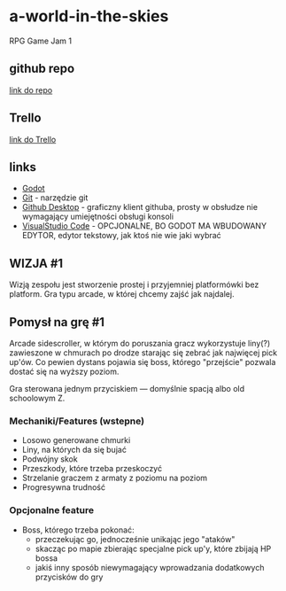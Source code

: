 # a-world-in-the-skies
 RPG Game Jam 1

## github repo
[link do repo](https://github.com/e-lawniczak/a-world-in-the-skies)

## Trello
[link do Trello](https://trello.com/invite/b/EyoqW00y/ATTIf5963840a2f1ffa0dbed97686eaee9ebA6FA61FA/a-world-in-the-skies)

## links
- [Godot](https://godotengine.org/download/windows/)
- [Git](https://git-scm.com/) - narzędzie git
- [Github Desktop](https://desktop.github.com/) - graficzny klient githuba, prosty w obsłudze nie wymagający umiejętności obsługi konsoli
- [VisualStudio Code](https://code.visualstudio.com/download) - OPCJONALNE, BO GODOT MA WBUDOWANY EDYTOR, edytor tekstowy, jak ktoś nie wie jaki wybrać

## WIZJA #1
Wizją zespołu jest stworzenie prostej i przyjemniej platformówki bez platform. Gra typu arcade, w której chcemy zajść jak najdalej. 

## Pomysł na grę #1
Arcade sidescroller, w którym do poruszania gracz wykorzystuje liny(?) zawieszone w chmurach po drodze starając się zebrać jak najwięcej pick up'ów. Co pewien dystans pojawia się boss, którego "przejście" pozwala dostać się na wyższy poziom. 

Gra sterowana jednym przyciskiem — domyślnie spacją albo old schoolowym Z.

### Mechaniki/Features (wstepne)
- Losowo generowane chmurki
- Liny, na których da się bujać
- Podwójny skok
- Przeszkody, które trzeba przeskoczyć
- Strzelanie graczem z armaty z poziomu na poziom
- Progresywna trudność

### Opcjonalne feature
- Boss, którego trzeba pokonać:
  - przeczekując go, jednocześnie unikając jego "ataków"
  - skacząc po mapie zbierając specjalne pick up'y, które zbijają HP bossa
  - jakiś inny sposób niewymagający wprowadzania dodatkowych przycisków do gry
